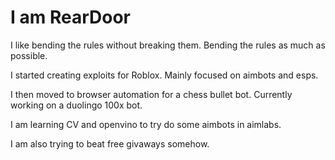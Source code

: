# I am RearDoor

I like bending the rules without breaking them. Bending the rules as much as possible. 

I started creating exploits for Roblox. Mainly focused on aimbots and esps.

I then moved to browser automation for a chess bullet bot. Currently working on a duolingo 100x bot.

I am learning CV and openvino to try do some aimbots in aimlabs. 

I am also trying to beat free givaways somehow.
